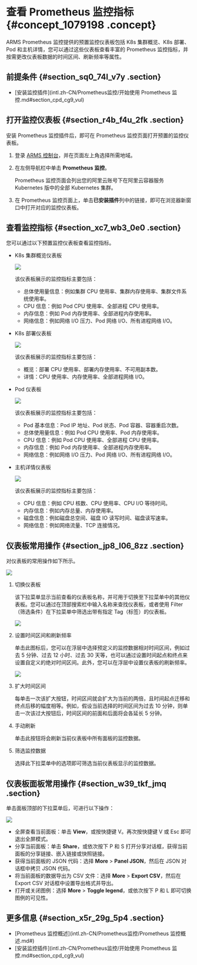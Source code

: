 # 查看 Prometheus 监控指标 {#concept_1079198 .concept}

ARMS Prometheus 监控提供的预置监控仪表板包括 K8s 集群概览、K8s 部署、Pod 和主机详情，您可以通过这些仪表板查看丰富的 Prometheus 监控指标，并按需更改仪表板数据的时间区间、刷新频率等属性。

## 前提条件 {#section_sq0_74l_v7y .section}

-   [安装监控插件](intl.zh-CN/Prometheus监控/开始使用 Prometheus 监控.md#section_cpd_cg9_vul)

## 打开监控仪表板 {#section_r4b_f4u_2fk .section}

安装 Prometheus 监控插件后，即可在 Prometheus 监控页面打开预置的监控仪表板。

1.  登录 [ARMS 控制台](https://arms-ap-southeast-1.console.aliyun.com/#/home)，并在页面左上角选择所需地域。
2.  在左侧导航栏中单击 **Prometheus 监控**。

    Prometheus 监控页面会列出您的阿里云账号下在阿里云容器服务 Kubernetes 版中的全部 Kubernetes 集群。

3.  在 Prometheus 监控页面上，单击**已安装插件**列中的链接，即可在浏览器新窗口中打开对应的监控仪表板。


## 查看监控指标 {#section_xc7_wb3_0e0 .section}

您可以通过以下预置监控仪表板查看监控指标。

-   K8s 集群概览仪表板

    ![](http://static-aliyun-doc.oss-cn-hangzhou.aliyuncs.com/assets/img/531966/156290710749438_zh-CN.png)

    该仪表板展示的监控指标主要包括：

    -   总体使用量信息：例如集群 CPU 使用率、集群内存使用率、集群文件系统使用率。
    -   CPU 信息：例如 Pod CPU 使用率、全部进程 CPU 使用率。
    -   内存信息：例如 Pod 内存使用率、全部进程内存使用率。
    -   网络信息：例如网络 I/O 压力、Pod 网络 I/O、所有进程网络 I/O。
-   K8s 部署仪表板

    ![](http://static-aliyun-doc.oss-cn-hangzhou.aliyuncs.com/assets/img/868729/156290710751317_zh-CN.png)

    该仪表板展示的监控指标主要包括：

    -   概览：部署 CPU 使用率、部署内存使用率、不可用副本数。
    -   详情：CPU 使用率、内存使用率、全部进程网络 I/O。
-   Pod 仪表板

    ![](http://static-aliyun-doc.oss-cn-hangzhou.aliyuncs.com/assets/img/868729/156290710751318_zh-CN.png)

    该仪表板展示的监控指标主要包括：

    -   Pod 基本信息：Pod IP 地址、Pod 状态、Pod 容器、容器重启次数。
    -   总体使用量信息：例如 Pod CPU 使用率、Pod 内存使用率。
    -   CPU 信息：例如 Pod CPU 使用率、全部进程 CPU 使用率。
    -   内存信息：例如 Pod 内存使用率、全部进程内存使用率。
    -   网络信息：例如网络 I/O 压力、Pod 网络 I/O、所有进程网络 I/O。
-   主机详情仪表板

    ![](http://static-aliyun-doc.oss-cn-hangzhou.aliyuncs.com/assets/img/531966/156290710749437_zh-CN.png)

    该仪表板展示的监控指标主要包括：

    -   CPU 信息：例如 CPU 核数、CPU 使用率、CPU I/O 等待时间。
    -   内存信息：例如内存总量、内存使用率。
    -   磁盘信息：例如磁盘总空间、磁盘 IO 读写时间、磁盘读写速率。
    -   网络信息：例如网络流量、TCP 连接情况。

## 仪表板常用操作 {#section_jp8_l06_8zz .section}

对仪表板的常用操作如下所示。

![](http://static-aliyun-doc.oss-cn-hangzhou.aliyuncs.com/assets/img/868729/156290710751325_zh-CN.png)

1.  切换仪表板

    该下拉菜单显示当前查看的仪表板名称，并可用于切换至下拉菜单中的其他仪表板。您可以通过在顶部搜索栏中输入名称来查找仪表板，或者使用 Filter（筛选条件）在下拉菜单中筛选出带有指定 Tag（标签）的仪表板。

    ![](http://static-aliyun-doc.oss-cn-hangzhou.aliyuncs.com/assets/img/868729/156290710751327_zh-CN.png)

2.  设置时间区间和刷新频率

    单击此图标后，您可以在浮层中选择预定义的监控数据相对时间区间，例如过去 5 分钟、过去 12 小时、过去 30 天等，也可以通过设置时间起点和终点来设置自定义的绝对时间区间。此外，您可以在浮层中设置仪表板的刷新频率。

    ![](http://static-aliyun-doc.oss-cn-hangzhou.aliyuncs.com/assets/img/868729/156290710751326_zh-CN.png)

3.  扩大时间区间

    每单击一次该扩大按钮，时间区间就会扩大为当前的两倍，且时间起点迁移和终点后移的幅度相等。例如，假设当前选择的时间区间为过去 10 分钟，则单击一次该过大按钮后，时间区间的前面和后面将会各延长 5 分钟。

4.  手动刷新

    单击此按钮将会刷新当前仪表板中所有面板的监控数据。

5.  筛选监控数据

    选择此下拉菜单中的选项即可筛选当前仪表板显示的监控数据。


## 仪表板面板常用操作 {#section_w39_tkf_jmq .section}

单击面板顶部的下拉菜单后，可进行以下操作：

![](http://static-aliyun-doc.oss-cn-hangzhou.aliyuncs.com/assets/img/868729/156290710851328_zh-CN.png)

-   全屏查看当前面板：单击 **View**，或按快捷键 V。再次按快捷键 V 或 Esc 即可退出全屏模式。
-   分享当前面板：单击 **Share**，或依次按下 P 和 S 打开分享对话框，获得当前面板的分享链接、嵌入链接或快照链接。
-   获得当前面板的 JSON 代码：选择 **More** \> **Panel JSON**，然后在 JSON 对话框中拷贝 JSON 代码。
-   将当前面板的数据导出为 CSV 文件：选择 **More** \> **Export CSV**，然后在 Export CSV 对话框中设置导出格式并导出。
-   打开或关闭图例：选择 **More** \> **Toggle legend**，或依次按下 P 和 L 即可切换图例的可见性。

## 更多信息 {#section_x5r_29g_5p4 .section}

-   [Prometheus 监控概述](intl.zh-CN/Prometheus监控/Prometheus 监控概述.md#)
-   [安装监控插件](intl.zh-CN/Prometheus监控/开始使用 Prometheus 监控.md#section_cpd_cg9_vul)

